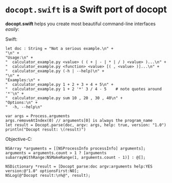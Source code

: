 ``docopt.swift`` is a Swift port of docopt
======================================================================

**docopt.swift** helps you create most beautiful command-line interfaces
*easily*:

Swift:
```
let doc : String = "Not a serious example.\n" +
"\n" +
"Usage:\n" +
"  calculator_example.py <value> ( ( + | - | * | / ) <value> )...\n" +
"  calculator_example.py <function> <value> [( , <value> )]...\n" +
"  calculator_example.py (-h | --help)\n" +
"\n" +
"Examples:\n" +
"  calculator_example.py 1 + 2 + 3 + 4 + 5\n" +
"  calculator_example.py 1 + 2 '*' 3 / 4 - 5    # note quotes around '*'\n" +
"  calculator_example.py sum 10 , 20 , 30 , 40\n" +
"Options:\n" +
"  -h, --help\n"

var args = Process.arguments
args.removeAtIndex(0) // arguments[0] is always the program_name
let result = Docopt.parse(doc, argv: args, help: true, version: "1.0")
println("Docopt result: \(result)")
```

Objective-C:
```
NSArray *arguments = [[NSProcessInfo processInfo] arguments];
arguments = arguments.count > 1 ? [arguments subarrayWithRange:NSMakeRange(1, arguments.count - 1)] : @[];

NSDictionary *result = [Docopt parse:doc argv:arguments help:YES version:@"1.0" optionsFirst:NO];
NSLog(@"Docopt result:\n%@", result);
```
